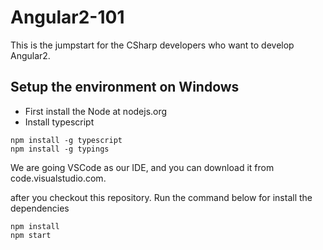 # Angular2-101

This is the jumpstart for the CSharp developers who want to develop Angular2. 

## Setup the environment on Windows
- First install the Node at nodejs.org
- Install typescript
```
npm install -g typescript
npm install -g typings
```

We are going VSCode as our IDE, and you can download it from  code.visualstudio.com. 

after you checkout this repository. Run the command below for install the dependencies

```
npm install
npm start
```
